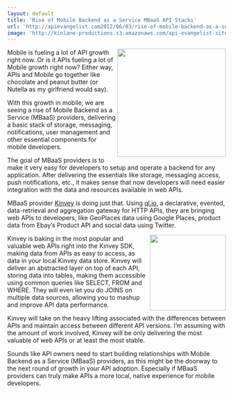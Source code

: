 ```yaml
---
layout: default
title: 'Rise of Mobile Backend as a Service MBaaS API Stacks'
url: 'http://apievangelist.com2012/06/03/rise-of-mobile-backend-as-a-service-mbaas-api-stacks/'
image: 'http://kinlane-productions.s3.amazonaws.com/api-evangelist-site/blog/kinvey-logo-300.png'
---
```



<p>
     <a href="http://www.kinvey.com/" target="_blank"><img src="http://kinlane-productions.s3.amazonaws.com/mobile-backend-as-a-service/kinvey/kinvey-logo-300.png"  width="250" align="right" /></a>
</p>
<p>
     Mobile is fueling a lot of API growth right now. Or is it APIs fueling a lot of Mobile growth right now? Either way, APIs and Mobile go together like chocolate and peanut butter (or Nutella as my girlfriend would say).
</p>
<p>
     With this growth in mobile, we are seeing a rise of Mobile Backend as a Service (MBaaS) providers, delivering a basic stack of storage, messaging, notifications, user management and other essential components for mobile developers.
</p>
<p>
     The goal of MBaaS providers is to make it very easy for developers to setup and operate a backend for any application. After delivering the essentials like storage, messaging access, push notifications, etc., it makes sense that now developers will need easier integration with the data and resources available in web APIs.
</p>
<p>
     MBaaS provider <a title="Kinvey" href="http://www.kinvey.com/">Kinvey</a> is doing just that. Using <a title="ql.io" href="http://www.ebaytechblog.com/2011/11/30/announcing-ql-io/">ql.io</a>, a declarative, evented, data-retrieval and aggregation gateway for HTTP APIs, they are bringing web APIs to developers, like GeoPlaces data using Google Places, product data from Ebay’s Product API and social data using Twitter.
</p>
<p>
     <a href="http://ql.io/" target="_blank"><img src="http://kinlane-productions.s3.amazonaws.com/api-tools/qlio-logo-300.png"  width="175" align="right" /></a>
</p>
<p>
     Kinvey is baking in the most popular and valuable web APIs right into the Kinvey SDK, making data from APIs as easy to access, as data in your local Kinvey data store. Kinvey will deliver an abstracted layer on top of each API, storing data into tables, making them accessible using common queries like SELECT, FROM and WHERE. They will even let you do JOINS on multiple data sources, allowing you to mashup and improve API data performance.
</p>
<p>
     Kinvey will take on the heavy lifting associated with the differences between APIs and maintain access between different API versions. I’m assuming with the amount of work involved, Kinvey will be only delivering the most valuable of web APIs or at least the most stable.
</p>
<p>
     Sounds like API owners need to start building relationships with Mobile Backend as a Service (MBaaS) providers, as this might be the doorway to the next round of growth in your API adoption. Especially if MBaaS providers can truly make APIs a more local, native experience for mobile developers.
</p>
